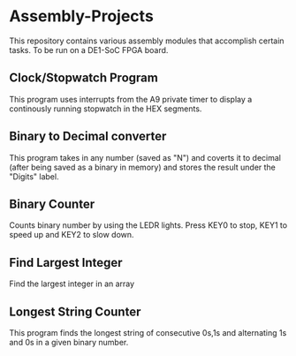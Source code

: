 # Assembly-Projects
This repository contains various assembly modules that accomplish certain tasks. To be run on a DE1-SoC FPGA board.

## Clock/Stopwatch Program

This program uses interrupts from the A9 private timer to display a continously running stopwatch in the HEX segments.

## Binary to Decimal converter

This program takes in any number (saved as "N") and coverts it to decimal (after being saved as a binary in memory) and stores the result under the "Digits" label.

## Binary Counter

Counts binary number by using the LEDR lights. Press KEY0 to stop, KEY1 to speed up and KEY2 to slow down.

## Find Largest Integer

Find the largest integer in an array

## Longest String Counter

This program finds the longest string of consecutive 0s,1s and alternating 1s and 0s in a given binary number.
